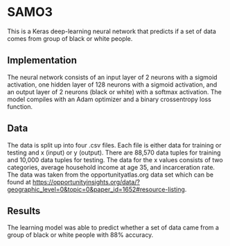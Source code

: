 # SAMO3

This is a Keras deep-learning neural network that predicts if a set of data comes from group of black or white people.

## Implementation

The neural network consists of an input layer of 2 neurons with a sigmoid activation, one hidden layer of 128 neurons with a sigmoid activation, and an output layer of 2 neurons (black or white) with a softmax activation. The model compiles with an Adam optimizer and a binary crossentropy loss function.

## Data

The data is split up into four .csv files. Each file is either data for training or testing and x (input) or y (output).
There are 88,570 data tuples for training and 10,000 data tuples for testing.
The data for the x values consists of two categories, average household income at age 35, and incarceration rate.
The data was taken from the opportunityatlas.org data set which can be found at https://opportunityinsights.org/data/?geographic_level=0&topic=0&paper_id=1652#resource-listing.

## Results

The learning model was able to predict whether a set of data came from a group of black or white people with 88% accuracy.
